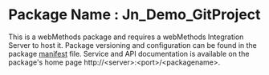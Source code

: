 # Package Name : Jn_Demo_GitProject
This is a webMethods package and requires a webMethods Integration Server to host it. Package versioning and configuration can be found in the package [manifest](./Jn_Demo_GitProject/manifest.v3) file. Service and API documentation is available on the package's home page http://&lt;server&gt;:&lt;port&gt;/&lt;packagename>.